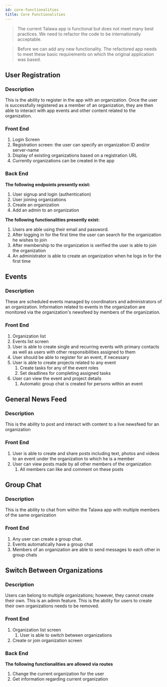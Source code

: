 ```yaml
---
id: core-functionalities
title: Core Functionalities
---
```


> The current Talawa app is functional but does not meet many best practices. We need to refactor the code to be internationally acceptable.

> Before we can add any new functionality. The refactored app needs to meet these basic requirements on which the original application was based.

## User Registration

### Description

This is the ability to register in the app with an organization. Once the user is successfully registered as a member of an organization, they are then able to interact with app events and other content related to the organization.

### Front End

1. Login Screen
2. Registration screen: the user can specify an organization ID and/or server-name
3. Display of existing organizations based on a registration URL
4. Currently organizations can be created in the app

### Back End

**The following endpoints presently exist:**

1. User signup and login (authentication)
2. User joining organizations
3. Create an organization
4. Add an admin to an organization

**The following functionalities presently exist:**

1. Users are able using their email and password.
2. After logging in for the first time the user can search for the organization he wishes to join
3. After membership to the organization is verified the user is able to join the organization
4. An administrator is able to create an organization when he logs in for the first time

## Events

### Description
These are scheduled events managed by coordinators and administrators of an organization. Information related to events in the organization are monitored via the organization's newsfeed by members of the organization.

### Front End

1. Organization list
2. Events list screen
3. User is able to create single and recurring events with primary contacts as well as users with other responsibilities assigned to them
4. User should be able to register for an event, if necessary
5. User is able to create projects related to any event
   1. Create tasks for any of the event roles
   2. Set deadlines for completing assigned tasks
6. User can view the event and project details
   1. Automatic group chat is created for persons within an event

## General News Feed

### Description

This is the ability to post and interact with content to a live newsfeed for an organization

### Front End

1. User is able to create and share posts including text, photos and videos to an event under the organization to which he is a member
2. User can view posts made by all other members of the organization
   1. All members can like and comment on these posts

## Group Chat

### Description

This is the ability to chat from within the Talawa app with multiple members of the same organization

### Front End

1. Any user can create a group chat.
2. Events automatically have a group chat
3. Members of an organization are able to send messages to each other in group chats

## Switch Between Organizations

### Description
Users can belong to multiple organizations; however, they cannot create their own. This is an admin feature. This is the ability for users to create their own organizations needs to be removed.

### Front End

1. Organization list screen
   1. User is able to switch between organizations
2. Create or join organization screen

### Back End

**The following functionalities are allowed via routes**

1. Change the current organization for the user
2. Get information regarding current organization
